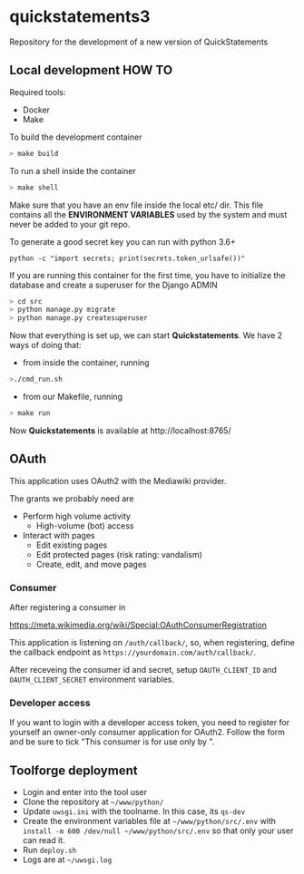 # quickstatements3

Repository for the development of a new version of QuickStatements

## Local development HOW TO

Required tools:

* Docker
* Make

To build the development container

```bash
> make build
```

To run a shell inside the container

```bash
> make shell
```

Make sure that you have an env file inside the local etc/ dir. This file contains all the **ENVIRONMENT VARIABLES** used by the system and must never be added to your git repo.

To generate a good secret key you can run with python 3.6+

```
python -c "import secrets; print(secrets.token_urlsafe())"
```

If you are running this container for the first time, you have to initialize the database and create a superuser for the Django ADMIN

```bash
> cd src
> python manage.py migrate
> python manage.py createsuperuser
```

Now that everything is set up, we can start **Quickstatements**. We have 2 ways of doing that:

* from inside the container, running 
```bash 
>./cmd_run.sh
```
* from our Makefile, running 
```bash 
> make run
```

Now **Quickstatements** is available at http://localhost:8765/

## OAuth

This application uses OAuth2 with the Mediawiki provider.

The grants we probably need are

* Perform high volume activity
  * High-volume (bot) access
* Interact with pages
  * Edit existing pages
  * Edit protected pages (risk rating: vandalism)
  * Create, edit, and move pages

### Consumer

After registering a consumer in

<https://meta.wikimedia.org/wiki/Special:OAuthConsumerRegistration>

This application is listening on `/auth/callback/`, so, when registering, define the callback endpoint as `https://yourdomain.com/auth/callback/`.

After receveing the consumer id and secret, setup `OAUTH_CLIENT_ID` and `OAUTH_CLIENT_SECRET` environment variables.

### Developer access

If you want to login with a developer access token, you need to register for yourself an owner-only consumer application for OAuth2. Follow the form and be sure to tick "This consumer is for use only by <YOUR USERNAME>".

## Toolforge deployment

* Login and enter into the tool user
* Clone the repository at `~/www/python/`
* Update `uwsgi.ini` with the toolname. In this case, its `qs-dev`
* Create the environment variables file at `~/www/python/src/.env` with `install -m 600 /dev/null ~/www/python/src/.env` so that only your user can read it.
* Run `deploy.sh`
* Logs are at `~/uwsgi.log`
